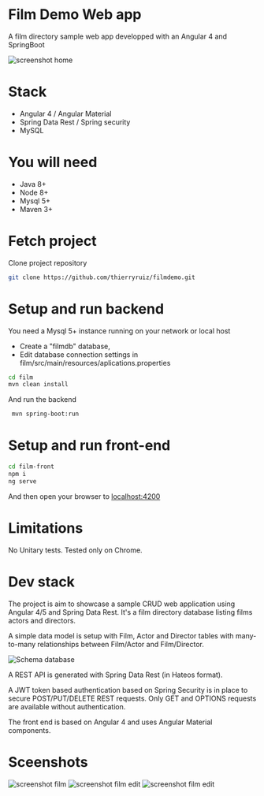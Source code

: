 # Film Demo Web app 
A film directory sample web app developped with an Angular 4 and SpringBoot

![screenshot home](https://github.com/thierryruiz/filmdemo/blob/master/film/misc/screenshot1.jpg?raw=true)

# Stack
  - Angular 4 / Angular Material
  - Spring Data Rest / Spring security
  - MySQL

# You will need
- Java 8+
- Node 8+
- Mysql 5+
- Maven 3+

# Fetch project
Clone project repository
```sh
git clone https://github.com/thierryruiz/filmdemo.git
```

# Setup and run backend

You need a Mysql 5+ instance running on your network or local host

- Create a "filmdb" database,
- Edit database connection settings in film/src/main/resources/aplications.properties 

```sh
cd film
mvn clean install
```

And run the backend

```sh
 mvn spring-boot:run
```

# Setup and run front-end
```sh
cd film-front
npm i
ng serve
```

And then open your browser to [localhost:4200](http://localhost:4200)


# Limitations

No Unitary tests.
Tested only on Chrome.

# Dev stack
The project is aim to showcase a sample CRUD web application using Angular 4/5 and Spring Data Rest. 
It's a film directory database listing films actors and directors.

A simple data model is setup with Film, Actor and Director tables with many-to-many relationships between Film/Actor and Film/Director.

![Schema database](https://raw.githubusercontent.com/thierryruiz/filmdemo/master/film/misc/schema.png)

A REST API is generated with Spring Data Rest (in Hateos format).

A JWT token based authentication based on Spring Security is in place to secure POST/PUT/DELETE REST requests. 
Only GET and OPTIONS requests are available without authentication.

The front end is based on Angular 4 and uses Angular Material components. 



# Sceenshots

![screenshot film](https://github.com/thierryruiz/filmdemo/blob/master/film/misc/screenshot3.jpg?raw=true)
![screenshot film edit](https://github.com/thierryruiz/filmdemo/blob/master/film/misc/screenshot4.png?raw=true)
![screenshot film edit](https://github.com/thierryruiz/filmdemo/blob/master/film/misc/screenshot2.jpg?raw=true)







 
